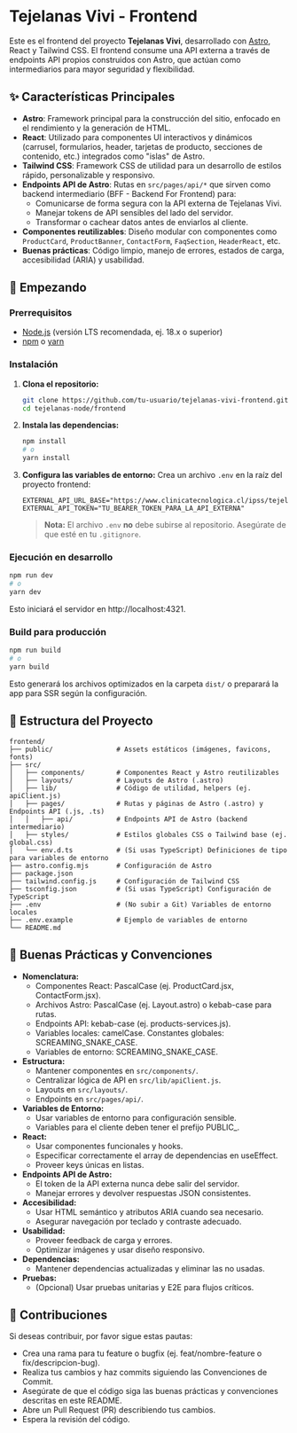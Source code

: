 # Tejelanas Vivi - Frontend

Este es el frontend del proyecto **Tejelanas Vivi**, desarrollado con [Astro](https://astro.build/), React y Tailwind CSS. El frontend consume una API externa a través de endpoints API propios construidos con Astro, que actúan como intermediarios para mayor seguridad y flexibilidad.

## ✨ Características Principales

- **Astro**: Framework principal para la construcción del sitio, enfocado en el rendimiento y la generación de HTML.
- **React**: Utilizado para componentes UI interactivos y dinámicos (carrusel, formularios, header, tarjetas de producto, secciones de contenido, etc.) integrados como "islas" de Astro.
- **Tailwind CSS**: Framework CSS de utilidad para un desarrollo de estilos rápido, personalizable y responsivo.
- **Endpoints API de Astro**: Rutas en `src/pages/api/*` que sirven como backend intermediario (BFF - Backend For Frontend) para:
  - Comunicarse de forma segura con la API externa de Tejelanas Vivi.
  - Manejar tokens de API sensibles del lado del servidor.
  - Transformar o cachear datos antes de enviarlos al cliente.
- **Componentes reutilizables**: Diseño modular con componentes como `ProductCard`, `ProductBanner`, `ContactForm`, `FaqSection`, `HeaderReact`, etc.
- **Buenas prácticas**: Código limpio, manejo de errores, estados de carga, accesibilidad (ARIA) y usabilidad.

## 🚀 Empezando

### Prerrequisitos

- [Node.js](https://nodejs.org/) (versión LTS recomendada, ej. 18.x o superior)
- [npm](https://www.npmjs.com/) o [yarn](https://yarnpkg.com/)

### Instalación

1. **Clona el repositorio:**

   ```bash
   git clone https://github.com/tu-usuario/tejelanas-vivi-frontend.git
   cd tejelanas-node/frontend
   ```

2. **Instala las dependencias:**

   ```bash
   npm install
   # o
   yarn install
   ```

3. **Configura las variables de entorno:**
   Crea un archivo `.env` en la raíz del proyecto frontend:
   ```env
   EXTERNAL_API_URL_BASE="https://www.clinicatecnologica.cl/ipss/tejelanasVivi/api/v1"
   EXTERNAL_API_TOKEN="TU_BEARER_TOKEN_PARA_LA_API_EXTERNA"
   ```
   > **Nota:** El archivo `.env` **no** debe subirse al repositorio. Asegúrate de que esté en tu `.gitignore`.

### Ejecución en desarrollo

```bash
npm run dev
# o
yarn dev
```

Esto iniciará el servidor en http://localhost:4321.

### Build para producción

```bash
npm run build
# o
yarn build
```

Esto generará los archivos optimizados en la carpeta `dist/` o preparará la app para SSR según la configuración.

## 📂 Estructura del Proyecto

```
frontend/
├── public/                # Assets estáticos (imágenes, favicons, fonts)
├── src/
│   ├── components/        # Componentes React y Astro reutilizables
│   ├── layouts/           # Layouts de Astro (.astro)
│   ├── lib/               # Código de utilidad, helpers (ej. apiClient.js)
│   ├── pages/             # Rutas y páginas de Astro (.astro) y Endpoints API (.js, .ts)
│   │   ├── api/           # Endpoints API de Astro (backend intermediario)
│   ├── styles/            # Estilos globales CSS o Tailwind base (ej. global.css)
│   └── env.d.ts           # (Si usas TypeScript) Definiciones de tipo para variables de entorno
├── astro.config.mjs       # Configuración de Astro
├── package.json
├── tailwind.config.js     # Configuración de Tailwind CSS
├── tsconfig.json          # (Si usas TypeScript) Configuración de TypeScript
├── .env                   # (No subir a Git) Variables de entorno locales
├── .env.example           # Ejemplo de variables de entorno
└── README.md
```

## 📜 Buenas Prácticas y Convenciones

- **Nomenclatura:**
  - Componentes React: PascalCase (ej. ProductCard.jsx, ContactForm.jsx).
  - Archivos Astro: PascalCase (ej. Layout.astro) o kebab-case para rutas.
  - Endpoints API: kebab-case (ej. products-services.js).
  - Variables locales: camelCase. Constantes globales: SCREAMING_SNAKE_CASE.
  - Variables de entorno: SCREAMING_SNAKE_CASE.
- **Estructura:**
  - Mantener componentes en `src/components/`.
  - Centralizar lógica de API en `src/lib/apiClient.js`.
  - Layouts en `src/layouts/`.
  - Endpoints en `src/pages/api/`.
- **Variables de Entorno:**
  - Usar variables de entorno para configuración sensible.
  - Variables para el cliente deben tener el prefijo PUBLIC\_.
- **React:**
  - Usar componentes funcionales y hooks.
  - Especificar correctamente el array de dependencias en useEffect.
  - Proveer keys únicas en listas.
- **Endpoints API de Astro:**
  - El token de la API externa nunca debe salir del servidor.
  - Manejar errores y devolver respuestas JSON consistentes.
- **Accesibilidad:**
  - Usar HTML semántico y atributos ARIA cuando sea necesario.
  - Asegurar navegación por teclado y contraste adecuado.
- **Usabilidad:**
  - Proveer feedback de carga y errores.
  - Optimizar imágenes y usar diseño responsivo.
- **Dependencias:**
  - Mantener dependencias actualizadas y eliminar las no usadas.
- **Pruebas:**
  - (Opcional) Usar pruebas unitarias y E2E para flujos críticos.

## 🤝 Contribuciones

Si deseas contribuir, por favor sigue estas pautas:

- Crea una rama para tu feature o bugfix (ej. feat/nombre-feature o fix/descripcion-bug).
- Realiza tus cambios y haz commits siguiendo las Convenciones de Commit.
- Asegúrate de que el código siga las buenas prácticas y convenciones descritas en este README.
- Abre un Pull Request (PR) describiendo tus cambios.
- Espera la revisión del código.
